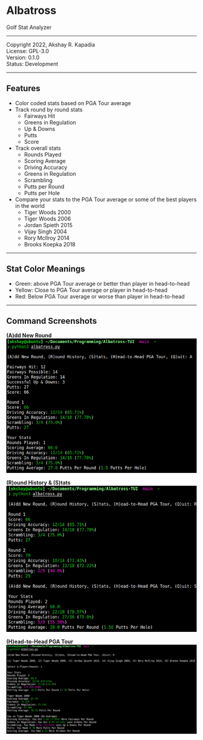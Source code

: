 # Albatross
Golf Stat Analyzer

---

Copyright 2022, Akshay R. Kapadia<br>
License: GPL-3.0<br>
Version: 0.1.0<br>
Status: Development<br>

---

## Features

- Color coded stats based on PGA Tour average
- Track round by round stats
    - Fairways Hit
    - Greens in Regulation
    - Up & Downs
    - Putts
    - Score
- Track overall stats
    - Rounds Played
    - Scoring Average
    - Driving Accuracy
    - Greens in Regulation
    - Scrambling
    - Putts per Round
    - Putts per Hole
- Compare your stats to the PGA Tour average or some of the best players in the world
    - Tiger Woods 2000
    - Tiger Woods 2006
    - Jordan Spieth 2015
    - Vijay Singh 2004
    - Rory McIlroy 2014
    - Brooks Koepka 2018

---

## Stat Color Meanings

- Green: above PGA Tour average or better than player in head-to-head
- Yellow: Close to PGA Tour average or player in head-to-head
- Red: Below PGA Tour average or worse than player in head-to-head

---

## Command Screenshots

**(A)dd New Round**
![Screenshot 1](./images/screenshot_1.png)

**(R)ound History & (S)tats**
![Screenshot 1](./images/screenshot_2.png)

**(H)ead-to-Head PGA Tour**
![Screenshot 1](./images/screenshot_3.png)
